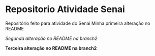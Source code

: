 # Repositorio Atividade Senai
 Repositório feito para atividade do Senai
 Minha primeira alteração no README
   
 *Segunda alteração no README na branch2*
 
 **Terceira alteração no README na branch2**
